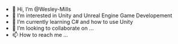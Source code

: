 - 👋 Hi, I’m @Wesley-Mills
- 👀 I’m interested in Unity and Unreal Engine Game Developement
- 🌱 I’m currently learning C# and how to use Unity
- 💞️ I’m looking to collaborate on ...
- 📫 How to reach me ...

<!---
Wesley-Mills/Wesley-Mills is a ✨ special ✨ repository because its `README.md` (this file) appears on your GitHub profile.
You can click the Preview link to take a look at your changes.
--->

